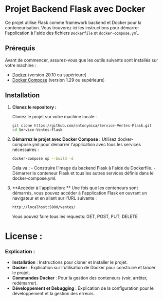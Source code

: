 
# Projet Backend Flask avec Docker

Ce projet utilise Flask comme framework backend et Docker pour la conteneurisation. Vous trouverez ici les instructions pour démarrer l'application à l'aide des fichiers `Dockerfile` et `docker-compose.yml`.

## Prérequis

Avant de commencer, assurez-vous que les outils suivants sont installés sur votre machine :

- [Docker](https://www.docker.com/get-started) (version 20.10 ou supérieure)
- [Docker Compose](https://docs.docker.com/compose/) (version 1.29 ou supérieure)

## Installation

1. **Clonez le repository :**

    Clonez le projet sur votre machine locale :

    ```bash
    git clone https://github.com/antonymica/Service-Ventes-Flask.git
    cd Service-Ventes-Flask
    ```

2. **Démarrez le projet avec Docker Compose :**
    Utilisez docker-compose.yml pour démarrer l'application avec tous les services nécessaires :
    ```bash
    docker-compose up --build -d
    ```
    Cela va :
        - Construire l'image du backend Flask à l'aide du Dockerfile.
        - Démarrer le conteneur Flask et tous les autres services définis dans le docker-compose.yml.

3. **Accéder à l'application: **
    Une fois que les conteneurs sont démarrés, vous pouvez accéder à l'application Flask en ouvrant un navigateur et en allant sur l'URL suivante :
    
    ```bash
    http://localhost:5000/ventes/
    ```
    Vous pouvez faire tous les requests: GET, POST, PUT, DELETE

# License :

### Explication :
- **Installation** : Instructions pour cloner et installer le projet.
- **Docker** : Explication sur l'utilisation de Docker pour construire et lancer le projet.
- **Commandes Docker** : Pour la gestion des conteneurs (voir, arrêter, redémarrer).
- **Développement et Debugging** : Explication de la configuration pour le développement et la gestion des erreurs.
